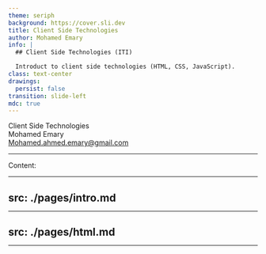 ```yaml
---
theme: seriph
background: https://cover.sli.dev
title: Client Side Technologies
author: Mohamed Emary
info: |
  ## Client Side Technologies (ITI)

  Introduct to client side technologies (HTML, CSS, JavaScript).
class: text-center
drawings:
  persist: false
transition: slide-left
mdc: true
---
```


<style>
  h1{
    font-size: 45px !important;
    margin-top: 230px;
  }
  
  h2{
    margin-bottom: 10px;
  }

  pre, .slidev-code-wrapper{
    max-height: 100%;
    overflow: scroll;
  }

  p, li, h1, h2, h3, h4, h5, h6{
    user-select: all !important;
  }

  .slidev-toc, .slidev-toc-list{
    max-height: 90%;
    overflow: scroll;
  }

  /* .slidev-layout{
    overflow: scroll
  } */

  blockquote{
    margin-top: 10px;
  }
</style>

<div class="text-5xl">Client Side Technologies</div>

<div class="text-l">Mohamed Emary</div>
<div class="text-sm">
  <a href="mailto:mohamed.ahmed.emary@gmail.com" target="_blank">
      <carbon:email /> Mohamed.ahmed.emary@gmail.com
    </a>
</div>

<div class="abs-br m-6 text-xl">
  <a href="https://github.com/MohamedEmary" target="_blank" class="slidev-icon-btn">
    <carbon:logo-github />
  </a>
  <a href="https://linkedin.com/in/MohamedEmary" target="_blank" class="slidev-icon-btn">
    <carbon:logo-linkedin />
  </a>
  <a href="mailto:mohamed.ahmed.emary@gmail.com" target="_blank" class="slidev-icon-btn">
    <carbon:email />
  </a>
</div>

---

<div class="text-4xl mb-3">Content:</div>

<toc  />

<!-- prettier-ignore-start -->

---
src: ./pages/intro.md
---



---
src: ./pages/html.md
---

<!-- prettier-ignore-end -->

---
